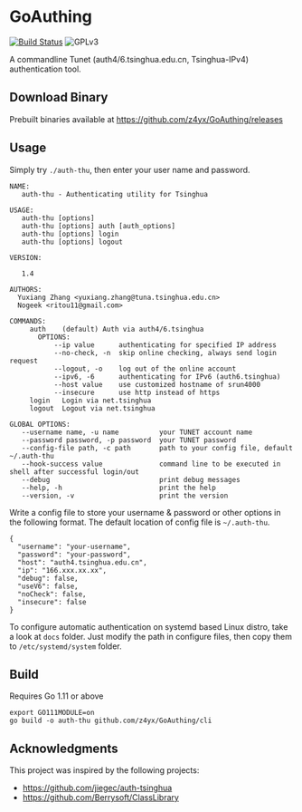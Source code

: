 # GoAuthing

[![Build Status](https://travis-ci.org/z4yx/GoAuthing.svg?branch=master)](https://travis-ci.org/z4yx/GoAuthing)
![GPLv3](https://img.shields.io/badge/license-GPLv3-blue.svg)

A commandline Tunet (auth4/6.tsinghua.edu.cn, Tsinghua-IPv4) authentication tool.

## Download Binary

Prebuilt binaries available at https://github.com/z4yx/GoAuthing/releases

## Usage

Simply try `./auth-thu`, then enter your user name and password.

```
NAME:
   auth-thu - Authenticating utility for Tsinghua

USAGE:
   auth-thu [options]
   auth-thu [options] auth [auth_options]
   auth-thu [options] login
   auth-thu [options] logout

VERSION:

   1.4

AUTHORS:
  Yuxiang Zhang <yuxiang.zhang@tuna.tsinghua.edu.cn>
  Nogeek <ritou11@gmail.com>

COMMANDS:
     auth    (default) Auth via auth4/6.tsinghua
       OPTIONS:
           --ip value      authenticating for specified IP address
           --no-check, -n  skip online checking, always send login request
           --logout, -o    log out of the online account
           --ipv6, -6      authenticating for IPv6 (auth6.tsinghua)
           --host value    use customized hostname of srun4000
           --insecure      use http instead of https
     login   Login via net.tsinghua
     logout  Logout via net.tsinghua

GLOBAL OPTIONS:
   --username name, -u name          your TUNET account name
   --password password, -p password  your TUNET password
   --config-file path, -c path       path to your config file, default ~/.auth-thu
   --hook-success value              command line to be executed in shell after successful login/out
   --debug                           print debug messages
   --help, -h                        print the help
   --version, -v                     print the version
```

Write a config file to store your username & password or other options in the following format.
The default location of config file is `~/.auth-thu`.

```
{
  "username": "your-username",
  "password": "your-password",
  "host": "auth4.tsinghua.edu.cn",
  "ip": "166.xxx.xx.xx",
  "debug": false,
  "useV6": false,
  "noCheck": false,
  "insecure": false
}
```

To configure automatic authentication on systemd based Linux distro, take a look at `docs` folder. Just modify the path in configure files, then copy them to `/etc/systemd/system` folder.

## Build

Requires Go 1.11 or above

```
export GO111MODULE=on
go build -o auth-thu github.com/z4yx/GoAuthing/cli
```

## Acknowledgments

This project was inspired by the following projects:

- https://github.com/jiegec/auth-tsinghua
- https://github.com/Berrysoft/ClassLibrary
